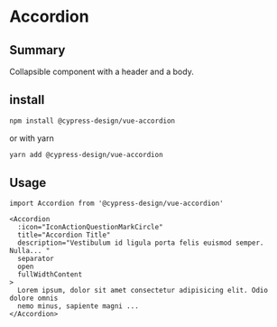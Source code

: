 # Accordion

## Summary

Collapsible component with a header and a body.

## install

```bash
npm install @cypress-design/vue-accordion
```

or with yarn

```bash
yarn add @cypress-design/vue-accordion
```

## Usage

```tsx
import Accordion from '@cypress-design/vue-accordion'
```

```vue
<Accordion
  :icon="IconActionQuestionMarkCircle"
  title="Accordion Title"
  description="Vestibulum id ligula porta felis euismod semper. Nulla... "
  separator
  open
  fullWidthContent
>
  Lorem ipsum, dolor sit amet consectetur adipisicing elit. Odio dolore omnis
  nemo minus, sapiente magni ...
</Accordion>
```
